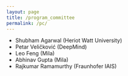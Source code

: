 ```yaml
---
layout: page
title: /program_committee
permalink: /pc/
---
```


* Shubham Agarwal (Heriot Watt University)
* Petar Veličković (DeepMind)
* Leo Feng (Mila)
* Abhinav Gupta (Mila)
* Rajkumar Ramamurthy (Fraunhofer IAIS)
<!-- * Zhiyu Lin (Georgia Tech) -->
<!-- * Spencer Frazier (Georgia Tech) -->